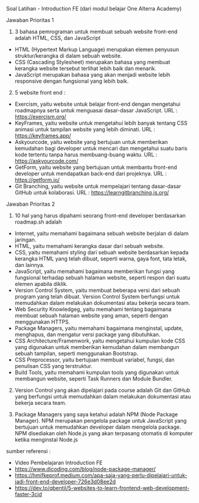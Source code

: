 Soal Latihan - Introduction FE (dari modul belajar One Alterra Academy)

Jawaban Prioritas 1
 1. 3 bahasa pemrograman untuk membuat sebuah website front-end adalah HTML, CSS, dan JavaScript

 - HTML (Hypertext Markup Language) merupakan elemen penyusun struktur/kerangka di dalam sebuah website.
 - CSS (Cascading Stylesheet) merupakan bahasa yang membuat kerangka website tersebut terlihat lebih baik dan menarik.
 - JavaScript merupakan bahasa yang akan menjadi website lebih responsive dengan fungsional yang lebih baik.

 2. 5 website front end :
 - Exercism, yaitu website untuk belajar front-end dengan mengetahui roadmapnya serta untuk menguasai dasar-dasar JavaScript.
 URL : https://exercism.org/
 - KeyFrames, yaitu website untuk mengetahui lebih banyak tentang CSS animasi untuk tampilan website yang lebih diminati.
 URL : https://keyframes.app/
 - Askyourcode, yaitu website yang bertujuan untuk memberikan kemudahan bagi developer untuk mencari dan mengetahui suatu baris kode tertentu tanpa harus membuang-buang waktu.
 URL : https://askyourcode.com/
 - GetForm, yaitu website yang bertujuan untuk membantu front-end developer untuk mendapatkan back-end dari projeknya.
 URL : https://getform.io/
 - Git Branching, yaitu website untuk mempelajari tentang dasar-dasar GitHub untuk kolaborasi.
  URL : https://learngitbranching.js.org/


Jawaban Prioritas 2
1. 10 hal yang harus dipahami seorang front-end developer berdasarkan roadmap.sh adalah
- Internet, yaitu memahami bagaimana sebuah website berjalan di dalam jaringan.
- HTML, yaitu memahami kerangka dasar dari sebuah website.
- CSS, yaitu memahami styling dari sebuah website berdasarkan kepada kerangka HTML yang telah dibuat, seperti warna, gaya font, tata letak, dan lainnya.
- JavaScript, yaitu memahami bagaimana memberikan fungsi yang fungsional terhadap sebuah halaman website, seperti respon dari suatu elemen apabila diklik.
- Version Control System, yaitu membuat beberapa versi dari sebuah program yang telah dibuat. Version Control System berfungsi untuk memudahkan dalam melakukan dokumentasi atau bekerja secara team.
- Web Security Knowledgeg, yaitu memahami tentang bagaimana membuat sebuah halaman website yang aman, seperti dengan menggunakan HTTPS.
- Package Managers, yaitu memahami bagaimana menginstal, update, menghapus, dan mengatur versi package yang dibutuhkan.
- CSS Architecture/Framenwork, yaitu mengetahui kumpulan kode CSS yang digunakan untuk memberikan kemudahan dalam membangun sebuah tampilan, seperti menggunakan Bootstrap.
- CSS Preprocessor, yaitu bertujuan membuat variabel, fungsi, dan penulisan CSS yang terstruktur.
- Build Tools, yaitu memahami kumpulan tools yang digunakan untuk membangun website, seperti Task Runners dan Module Bundler.

2. Version Control yang akan dipelajari pada course adalah Git dan GitHub yang berfungsi untuk memudahkan dalam melakukan dokumentasi atau bekerja secara team.

3. Package Managers yang saya ketahui adalah NPM (Node Package Manager). NPM merupakan pengelola package untuk JavaScript yang bertujuan untuk memudahkan developer dalam mengelola package. NPM disediakan oleh Node.js yang akan terpasang otomatis di komputer ketika menginstal Node.js


sumber referensi :
- Video Pembelajaran Introduction FE
- https://www.dicoding.com/blog/node-package-manager/
- https://hmifkeprof.medium.com/apa-saja-yang-perlu-dipelajari-untuk-jadi-front-end-developer-726e3d08ee2d
- https://dev.to/qbentil/5-websites-to-learn-frontend-web-development-faster-3cid